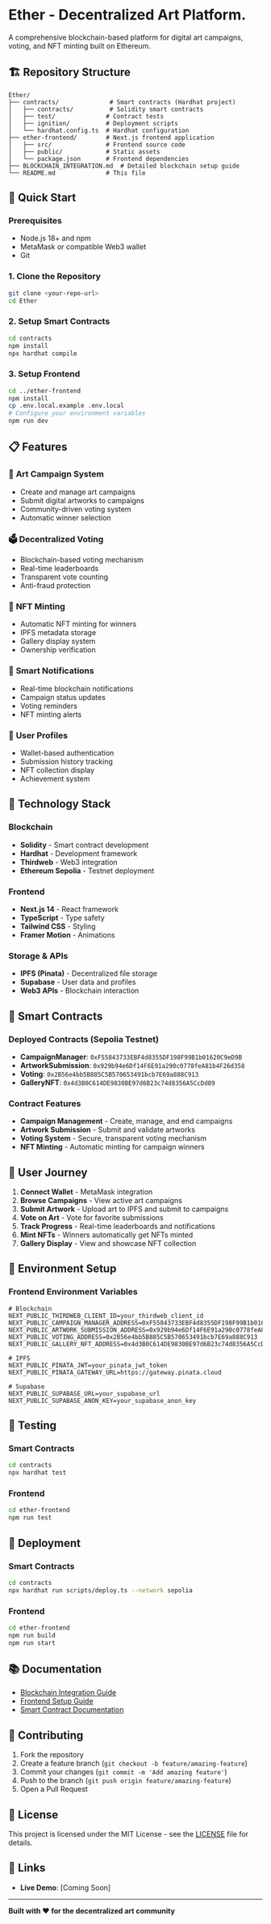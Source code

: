 # Ether - Decentralized Art Platform.

A comprehensive blockchain-based platform for digital art campaigns, voting, and NFT minting built on Ethereum.

## 🏗️ Repository Structure

```
Ether/
├── contracts/              # Smart contracts (Hardhat project)
│   ├── contracts/          # Solidity smart contracts
│   ├── test/              # Contract tests
│   ├── ignition/          # Deployment scripts
│   └── hardhat.config.ts  # Hardhat configuration
├── ether-frontend/        # Next.js frontend application
│   ├── src/               # Frontend source code
│   ├── public/            # Static assets
│   └── package.json       # Frontend dependencies
├── BLOCKCHAIN_INTEGRATION.md  # Detailed blockchain setup guide
└── README.md              # This file
```

## 🚀 Quick Start

### Prerequisites
- Node.js 18+ and npm
- MetaMask or compatible Web3 wallet
- Git

### 1. Clone the Repository
```bash
git clone <your-repo-url>
cd Ether
```

### 2. Setup Smart Contracts
```bash
cd contracts
npm install
npx hardhat compile
```

### 3. Setup Frontend
```bash
cd ../ether-frontend
npm install
cp .env.local.example .env.local
# Configure your environment variables
npm run dev
```

## 📋 Features

### 🎨 **Art Campaign System**
- Create and manage art campaigns
- Submit digital artworks to campaigns
- Community-driven voting system
- Automatic winner selection

### 🗳️ **Decentralized Voting**
- Blockchain-based voting mechanism
- Real-time leaderboards
- Transparent vote counting
- Anti-fraud protection

### 🎯 **NFT Minting**
- Automatic NFT minting for winners
- IPFS metadata storage
- Gallery display system
- Ownership verification

### 🔔 **Smart Notifications**
- Real-time blockchain notifications
- Campaign status updates
- Voting reminders
- NFT minting alerts

### 👤 **User Profiles**
- Wallet-based authentication
- Submission history tracking
- NFT collection display
- Achievement system

## 🔧 Technology Stack

### **Blockchain**
- **Solidity** - Smart contract development
- **Hardhat** - Development framework
- **Thirdweb** - Web3 integration
- **Ethereum Sepolia** - Testnet deployment

### **Frontend**
- **Next.js 14** - React framework
- **TypeScript** - Type safety
- **Tailwind CSS** - Styling
- **Framer Motion** - Animations

### **Storage & APIs**
- **IPFS (Pinata)** - Decentralized file storage
- **Supabase** - User data and profiles
- **Web3 APIs** - Blockchain interaction

## 📱 Smart Contracts

### **Deployed Contracts (Sepolia Testnet)**
- **CampaignManager**: `0xF55843733EBF4d8355DF198F99B1b01620C9eD9B`
- **ArtworkSubmission**: `0x929b94e6Df14F6E91a290c0778feA81b4F26d358`
- **Voting**: `0x2B56e4bb5B885C5B570653491bcb7E69a888C913`
- **GalleryNFT**: `0x4d3B0C614DE9830BE97d6B23c74d8356A5CcDd89`

### **Contract Features**
- **Campaign Management** - Create, manage, and end campaigns
- **Artwork Submission** - Submit and validate artworks
- **Voting System** - Secure, transparent voting mechanism
- **NFT Minting** - Automatic minting for campaign winners

## 🎯 User Journey

1. **Connect Wallet** - MetaMask integration
2. **Browse Campaigns** - View active art campaigns
3. **Submit Artwork** - Upload art to IPFS and submit to campaigns
4. **Vote on Art** - Vote for favorite submissions
5. **Track Progress** - Real-time leaderboards and notifications
6. **Mint NFTs** - Winners automatically get NFTs minted
7. **Gallery Display** - View and showcase NFT collection

## 🔐 Environment Setup

### **Frontend Environment Variables**
```env
# Blockchain
NEXT_PUBLIC_THIRDWEB_CLIENT_ID=your_thirdweb_client_id
NEXT_PUBLIC_CAMPAIGN_MANAGER_ADDRESS=0xF55843733EBF4d8355DF198F99B1b01620C9eD9B
NEXT_PUBLIC_ARTWORK_SUBMISSION_ADDRESS=0x929b94e6Df14F6E91a290c0778feA81b4F26d358
NEXT_PUBLIC_VOTING_ADDRESS=0x2B56e4bb5B885C5B570653491bcb7E69a888C913
NEXT_PUBLIC_GALLERY_NFT_ADDRESS=0x4d3B0C614DE9830BE97d6B23c74d8356A5CcDd89

# IPFS
NEXT_PUBLIC_PINATA_JWT=your_pinata_jwt_token
NEXT_PUBLIC_PINATA_GATEWAY_URL=https://gateway.pinata.cloud

# Supabase
NEXT_PUBLIC_SUPABASE_URL=your_supabase_url
NEXT_PUBLIC_SUPABASE_ANON_KEY=your_supabase_anon_key
```

## 🧪 Testing

### **Smart Contracts**
```bash
cd contracts
npx hardhat test
```

### **Frontend**
```bash
cd ether-frontend
npm run test
```

## 🚀 Deployment

### **Smart Contracts**
```bash
cd contracts
npx hardhat run scripts/deploy.ts --network sepolia
```

### **Frontend**
```bash
cd ether-frontend
npm run build
npm run start
```

## 📚 Documentation

- [Blockchain Integration Guide](./BLOCKCHAIN_INTEGRATION.md)
- [Frontend Setup Guide](./ether-frontend/README.md)
- [Smart Contract Documentation](./contracts/README.md)

## 🤝 Contributing

1. Fork the repository
2. Create a feature branch (`git checkout -b feature/amazing-feature`)
3. Commit your changes (`git commit -m 'Add amazing feature'`)
4. Push to the branch (`git push origin feature/amazing-feature`)
5. Open a Pull Request

## 📄 License

This project is licensed under the MIT License - see the [LICENSE](LICENSE) file for details.

## 🔗 Links

- **Live Demo**: [Coming Soon]
---

**Built with ❤️ for the decentralized art community**